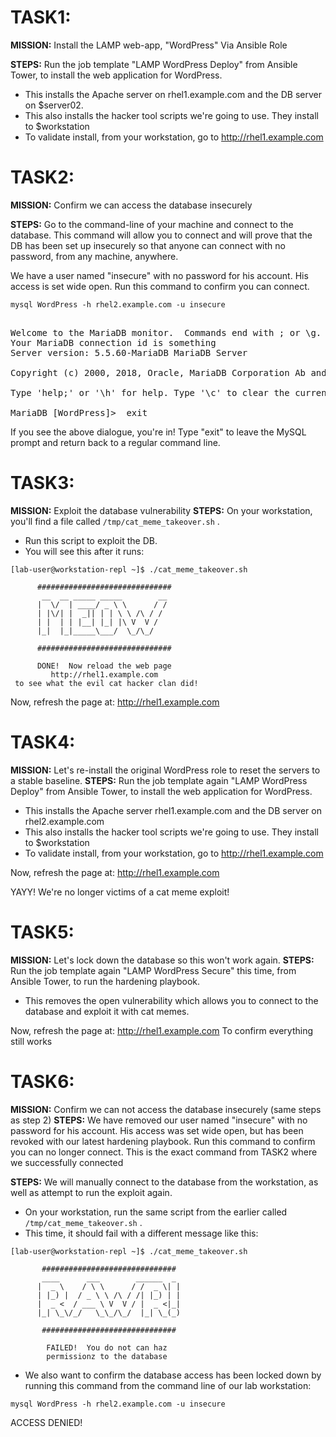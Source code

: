 # TASK1:
__MISSION:__  Install the LAMP web-app, "WordPress" Via Ansible Role

__STEPS:__	Run the job template "LAMP WordPress Deploy" from Ansible Tower, to install the web application for WordPress.  

- This installs the Apache server on rhel1.example.com and the DB server on $server02.
- This also installs the hacker tool scripts we're going to use.  They install to $workstation
- To validate install, from your workstation, go to http://rhel1.example.com


# TASK2:	
__MISSION:__  Confirm we can access the database insecurely

__STEPS:__	Go to the command-line of your machine and connect to the database.  This command will allow you to connect and will prove that the DB has been set up insecurely so that anyone can connect with no password, from any machine, anywhere.

We have a user named "insecure" with no password for his account.  His access is set wide open.  Run this command to confirm you can connect.

```mysql WordPress -h rhel2.example.com -u insecure```
<pre>

Welcome to the MariaDB monitor.  Commands end with ; or \g.
Your MariaDB connection id is something
Server version: 5.5.60-MariaDB MariaDB Server

Copyright (c) 2000, 2018, Oracle, MariaDB Corporation Ab and others.

Type 'help;' or '\h' for help. Type '\c' to clear the current input statement.

MariaDB [WordPress]>  exit
</pre>

If you see the above dialogue, you're in!  Type "exit" to leave the MySQL prompt and return back to a regular command line.


# TASK3:	
__MISSION:__  Exploit the database vulnerability
__STEPS:__	On your workstation, you'll find a file called `/tmp/cat_meme_takeover.sh` .
- Run this script to exploit the DB.
- You will see this after it runs:
```
[lab-user@workstation-repl ~]$ ./cat_meme_takeover.sh

      ##############################
       __  __ _____ _____        __ 
      |  \/  | ____/ _ \ \      / / 
      | |\/| |  _|| | | \ \ /\ / /  
      | |  | | |__| |_| |\ V  V /   
      |_|  |_|_____\___/  \_/\_/    
   	       	       	       	  
      ##############################
                                    
      DONE!  Now reload the web page
         http://rhel1.example.com    
 to see what the evil cat hacker clan did!

```

Now, refresh the page at:  http://rhel1.example.com


# TASK4:	
__MISSION:__  Let's re-install the original WordPress role to reset the servers to a stable baseline.
__STEPS:__	Run the job template again "LAMP WordPress Deploy" from Ansible Tower, to install the web application for WordPress.  
- This installs the Apache server rhel1.example.com and the DB server on rhel2.example.com
- This also installs the hacker tool scripts we're going to use.  They install to $workstation
- To validate install, from your workstation, go to http://rhel1.example.com

Now, refresh the page at:  http://rhel1.example.com

YAYY!  We're no longer victims of a cat meme exploit!

# TASK5:	
__MISSION:__  Let's lock down the database so this won't work again.
__STEPS:__	Run the job template again "LAMP WordPress Secure" this time, from Ansible Tower, to run the hardening playbook.  
- This removes the open vulnerability which allows you to connect to the database and exploit it with cat memes.

Now, refresh the page at:  http://rhel1.example.com
To confirm everything still works


# TASK6:	
__MISSION:__  Confirm we can not access the database insecurely (same steps as step 2)
__STEPS:__	We have removed our user named "insecure" with no password for his account.  His access was set wide open, but has been revoked with our latest hardening playbook.  Run this command to confirm you can no longer connect.  This is the exact command from TASK2 where we successfully connected

__STEPS:__	We will manually connect to the database from the workstation, as well as attempt to run the exploit again.
- On your workstation, run the same script from the earlier called `/tmp/cat_meme_takeover.sh` .
- This time, it should fail with a different message like this:
```
[lab-user@workstation-repl ~]$ ./cat_meme_takeover.sh

       ############################## 
       ____      ___        ______  _ 
      |  _ \    / \ \      / /  _ \| |
      | |_) |  / _ \ \ /\ / /| |_) | |
      |  _ <  / ___ \ V  V / |  _ <|_|
      |_| \_\/_/   \_\_/\_/  |_| \_(_)
   	       	       	       	    
       ############################## 
                                      
        FAILED!  You do not can haz   
        permissionz to the database   
```
- We also want to confirm the database access has been locked down by running this command from the command line of our lab workstation:

```mysql WordPress -h rhel2.example.com -u insecure```

ACCESS DENIED!



